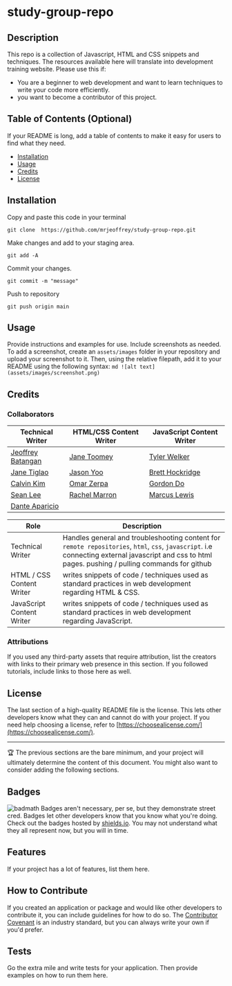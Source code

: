 # study-group-repo

## Description
This repo is a collection of Javascript, HTML and CSS snippets and techniques. The resources available here will translate into development training website. Please use this if:
- You are a beginner to web development and want to learn techniques to write your code more efficiently.
- you want to become a contributor of this project.

## Table of Contents (Optional)
If your README is long, add a table of contents to make it easy for users to find what they need.
- [Installation](#installation)
- [Usage](#usage)
- [Credits](#credits)
- [License](#license)
## Installation

Copy and paste this code in your terminal

    git clone  https://github.com/mrjeoffrey/study-group-repo.git

Make changes and add to your staging area.

    git add -A

Commit your changes.

    git commit -m "message"

Push to repository

    git push origin main



## Usage
Provide instructions and examples for use. Include screenshots as needed.
To add a screenshot, create an `assets/images` folder in your repository and upload your screenshot to it. Then, using the relative filepath, add it to your README using the following syntax:
    ```md
    ![alt text](assets/images/screenshot.png)
    ```
## Credits
### Collaborators
| Technical Writer | HTML/CSS Content Writer | JavaScript Content Writer |
| --- | --- | --- |
|[Jeoffrey Batangan](https://github.com/mrjeoffrey) | [Jane Toomey](https://github.com/janeToomey) | [Tyler Welker](https://github.com/TWelk) |
| [Jane Tiglao](https://github.com/jbtiglao) | [Jason Yoo](https://github.com/jasonjayoo) | [Brett Hockridge](https://github.com/BroBrett) |
| [Calvin Kim](https://github.com/calvin-kim13) | [Omar Zerpa](https://github.com/Ozerpa) | [Gordon Do](https://github.com/grdnd) | 
| [Sean Lee](https://github.com/SeanLee23) | [Rachel Marron](https://github.com/racheldmarron) | [Marcus Lewis](https://github.com/lewisemarcus) |
| [Dante Aparicio](https://github.com/picadante) | | | 

| Role | Description |
| --- | --- |
| Technical Writer | Handles general and troubleshooting content for `remote repositories`, `html`, `css`, `javascript`. i.e connecting external javascript and css to html pages. pushing / pulling commands for github |
| HTML / CSS Content Writer | writes snippets of code / techniques used as standard practices in web development regarding HTML & CSS. |
| JavaScript Content Writer | writes snippets of code / techniques used as standard practices in web development regarding JavaScript. |



### Attributions

If you used any third-party assets that require attribution, list the creators with links to their primary web presence in this section.
If you followed tutorials, include links to those here as well.

## License

The last section of a high-quality README file is the license. This lets other developers know what they can and cannot do with your project. If you need help choosing a license, refer to [https://choosealicense.com/](https://choosealicense.com/).

---
🏆 The previous sections are the bare minimum, and your project will ultimately determine the content of this document. You might also want to consider adding the following sections.
## Badges
![badmath](https://img.shields.io/github/languages/top/nielsenjared/badmath)
Badges aren't necessary, per se, but they demonstrate street cred. Badges let other developers know that you know what you're doing. Check out the badges hosted by [shields.io](https://shields.io/). You may not understand what they all represent now, but you will in time.
## Features
If your project has a lot of features, list them here.
## How to Contribute
If you created an application or package and would like other developers to contribute it, you can include guidelines for how to do so. The [Contributor Covenant](https://www.contributor-covenant.org/) is an industry standard, but you can always write your own if you'd prefer.
## Tests
Go the extra mile and write tests for your application. Then provide examples on how to run them here.




